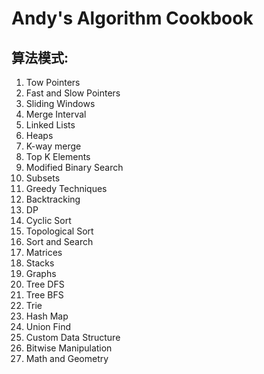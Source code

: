 # Andy's Algorithm Cookbook

## 算法模式:
1. Tow Pointers
2. Fast and Slow Pointers
3. Sliding Windows
4. Merge Interval
5. Linked Lists
6. Heaps
7. K-way merge
8. Top K Elements
9. Modified Binary Search
10. Subsets
11. Greedy Techniques
12. Backtracking
13. DP
14. Cyclic Sort
15. Topological Sort
16. Sort and Search
17. Matrices
18. Stacks
19. Graphs
20. Tree DFS
21. Tree BFS
22. Trie
23. Hash Map
24. Union Find
25. Custom Data Structure
26. Bitwise Manipulation
27. Math and Geometry
